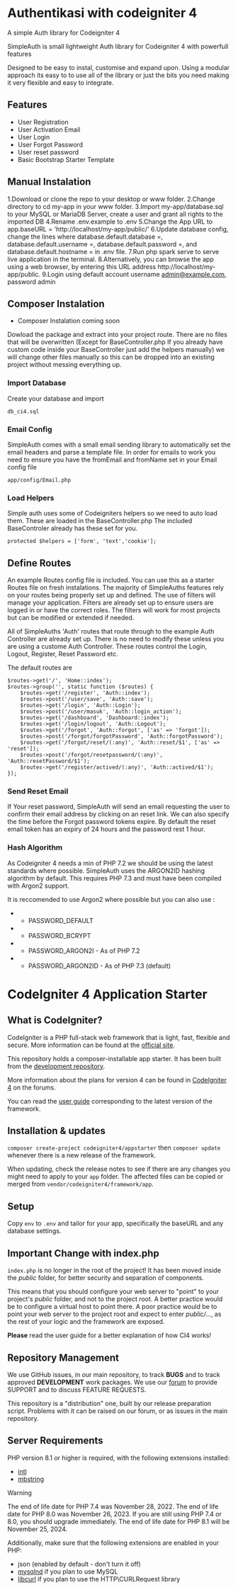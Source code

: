 # Authentikasi with codeigniter 4

A simple Auth library for Codeigniter 4

SimpleAuth is small lightweight Auth library for Codeigniter 4 with powerfull features

Designed to be easy to instal, customise and expand upon. Using a modular approach its easy to to use all of the library or just the bits you need making it very flexible and easy to integrate.

## Features

- User Registration
- User Activation Email
- User Login
- User Forgot Password
- User reset password
- Basic Bootstrap Starter Template

## Manual Instalation

1.Download or clone the repo to your desktop or www folder.
2.Change directory to cd my-app in your www folder.
3.Import my-app/database.sql to your MySQL or MariaDB Server, create a user and grant all rights to the imported DB
4.Rename .env.example to .env
5.Change the App URL to app.baseURL = 'http://localhost/my-app/public/'
6.Update database config, change the lines where database.default.database =, database.default.username =, database.default.password =, and database.default.hostname = in .env file.
7.Run php spark serve to serve live application in the terminal.
8.Alternatively, you can browse the app using a web browser, by entering this URL address http://localhost/my-app/public.
9.Login using default account username admin@example.com, password admin

## Composer Instalation

- Composer Instalation coming soon

Dowload the package and extract into your project route. There are no files that will be overwritten (Except for BaseController.php If you already have custom code inside your BaseController just add the helpers manually) we will change other files manually so this can be dropped into an existing project without messing everything up.

### Import Database

Create your database and import

```
db_ci4.sql
```

### Email Config

SimpleAuth comes with a small email sending library to automatically set the email headers and parse a template file. In order for emails to work you need to ensure you have the fromEmail and fromName set in your Email config file

```
app/config/Email.php
```

### Load Helpers

Simple auth uses some of Codeigniters helpers so we need to auto load them. These are loaded in the BaseController.php The included BaseControler already has these set for you.

```
protected $helpers = ['form', 'text','cookie'];
```

## Define Routes

An example Routes config file is included. You can use this as a starter Routes file on fresh instalations. The majority of SimpleAuths features rely on your routes being properly set up and defined. The use of filters will manage your application. Filters are already set up to ensure users are logged in or have the correct roles. The filters will work for most projects but can be modified or extended if needed.

All of SimpleAuths 'Auth' routes that route through to the example Auth Controller are already set up. There is no need to modify these unless you are using a custome Auth Controller. These routes control the Login, Logout, Register, Reset Password etc.

The default routes are

```
$routes->get('/', 'Home::index');
$routes->group('', static function ($routes) {
    $routes->get('/register', 'Auth::index');
    $routes->post('/user/save', 'Auth::save');
    $routes->get('/login', 'Auth::Login');
    $routes->post('/user/masuk', 'Auth::login_action');
    $routes->get('/dashboard', 'Dashboard::index');
    $routes->get('/login/logout', 'Auth::Logout');
    $routes->get('/forgot', 'Auth::forgot', ['as' => 'forgot']);
    $routes->post('/forgot/forgotPassword', 'Auth::forgotPassword');
    $routes->get('/forgot/reset/(:any)', 'Auth::reset/$1', ['as' => 'reset']);
    $routes->post('/forgot/resetpassword/(:any)', 'Auth::resetPassword/$1');
    $routes->get('/register/actived/(:any)', 'Auth::actived/$1');
});
```

### Send Reset Email

If Your reset password, SimpleAuth will send an email requesting the user to confirm their email address by clicking on an reset link. We can also specify the time before the Forgot password tokens expire. By default the reset email token has an expiry of 24 hours and the password rest 1 hour.

### Hash Algorithm

As Codeigniter 4 needs a min of PHP 7.2 we should be using the latest standards where possible. SimpleAuth uses the ARGON2ID hashing algorithm by default. This requires PHP 7.3 and must have been compiled with Argon2 support.

It is reccomended to use Argon2 where possible but you can also use :

- - PASSWORD_DEFAULT
- - PASSWORD_BCRYPT
- - PASSWORD_ARGON2I - As of PHP 7.2
- - PASSWORD_ARGON2ID - As of PHP 7.3 (default)

# CodeIgniter 4 Application Starter

## What is CodeIgniter?

CodeIgniter is a PHP full-stack web framework that is light, fast, flexible and secure.
More information can be found at the [official site](https://codeigniter.com).

This repository holds a composer-installable app starter.
It has been built from the
[development repository](https://github.com/codeigniter4/CodeIgniter4).

More information about the plans for version 4 can be found in [CodeIgniter 4](https://forum.codeigniter.com/forumdisplay.php?fid=28) on the forums.

You can read the [user guide](https://codeigniter.com/user_guide/)
corresponding to the latest version of the framework.

## Installation & updates

`composer create-project codeigniter4/appstarter` then `composer update` whenever
there is a new release of the framework.

When updating, check the release notes to see if there are any changes you might need to apply
to your `app` folder. The affected files can be copied or merged from
`vendor/codeigniter4/framework/app`.

## Setup

Copy `env` to `.env` and tailor for your app, specifically the baseURL
and any database settings.

## Important Change with index.php

`index.php` is no longer in the root of the project! It has been moved inside the _public_ folder,
for better security and separation of components.

This means that you should configure your web server to "point" to your project's _public_ folder, and
not to the project root. A better practice would be to configure a virtual host to point there. A poor practice would be to point your web server to the project root and expect to enter _public/..._, as the rest of your logic and the
framework are exposed.

**Please** read the user guide for a better explanation of how CI4 works!

## Repository Management

We use GitHub issues, in our main repository, to track **BUGS** and to track approved **DEVELOPMENT** work packages.
We use our [forum](http://forum.codeigniter.com) to provide SUPPORT and to discuss
FEATURE REQUESTS.

This repository is a "distribution" one, built by our release preparation script.
Problems with it can be raised on our forum, or as issues in the main repository.

## Server Requirements

PHP version 8.1 or higher is required, with the following extensions installed:

- [intl](http://php.net/manual/en/intl.requirements.php)
- [mbstring](http://php.net/manual/en/mbstring.installation.php)

> [!WARNING]
> The end of life date for PHP 7.4 was November 28, 2022.
> The end of life date for PHP 8.0 was November 26, 2023.
> If you are still using PHP 7.4 or 8.0, you should upgrade immediately.
> The end of life date for PHP 8.1 will be November 25, 2024.

Additionally, make sure that the following extensions are enabled in your PHP:

- json (enabled by default - don't turn it off)
- [mysqlnd](http://php.net/manual/en/mysqlnd.install.php) if you plan to use MySQL
- [libcurl](http://php.net/manual/en/curl.requirements.php) if you plan to use the HTTP\CURLRequest library
